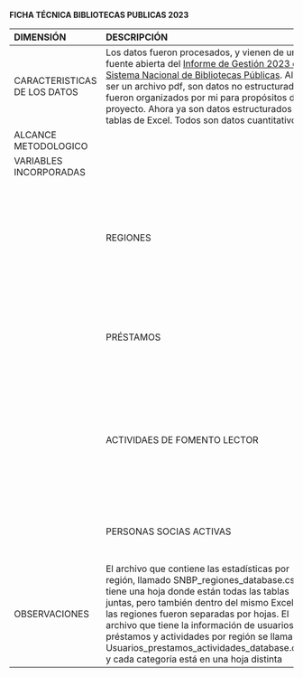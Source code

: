 ﻿**FICHA TÉCNICA BIBLIOTECAS PUBLICAS 2023**

|DIMENSIÓN |DESCRIPCIÓN||
| :- | :- | :- |
|CARACTERISTICAS DE LOS DATOS|Los datos fueron procesados, y vienen de una fuente abierta del [Informe de Gestión 2023 del Sistema Nacional de Bibliotecas Públicas](https://www.bibliotecaspublicas.gob.cl/sites/www.bibliotecaspublicas.gob.cl/files/2024-04/SNBP_informe2023_final.pdf). Al ser un archivo pdf, son datos no estructurados, fueron organizados por mi para propósitos del proyecto. Ahora ya son datos estructurados en tablas de Excel. Todos son datos cuantitativos.||
|ALCANCE METODOLOGICO|||
|VARIABLES INCORPORADAS|||
||REGIONES |Todas las regiones contempladas en el [Informe de Gestión 2023 del Sistema Nacional de Bibliotecas Públicas](https://www.bibliotecaspublicas.gob.cl/sites/www.bibliotecaspublicas.gob.cl/files/2024-04/SNBP_informe2023_final.pdf)|
||PRÉSTAMOS |La cantidad de libros que fueron prestados por las bibliotecas de cada región. |
||ACTIVIDAES DE FOMENTO LECTOR|<p>La cantidad de actividades de fomento lector realizadas en las distintas regiones del país. </p><p></p>|
||PERSONAS SOCIAS ACTIVAS |Cantidad de personas que fueron socias de las bibliotecas.|
|OBSERVACIONES|El archivo que contiene las estadísticas por región, llamado SNBP_regiones_database.csv tiene una hoja donde están todas las tablas juntas, pero también dentro del mismo Excel, las regiones fueron separadas por hojas. El archivo que tiene la información de usuarios, préstamos y actividades por región se llama Usuarios_prestamos_actividades_database.csv y cada categoría está en una hoja distinta ||

